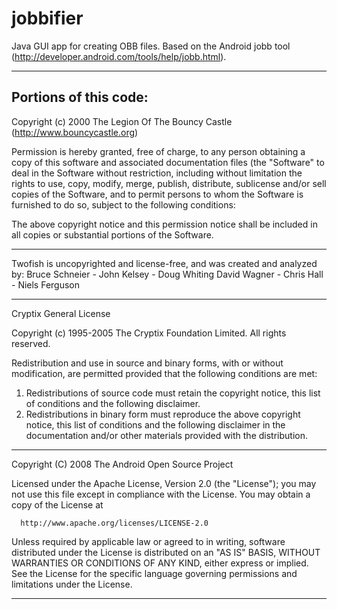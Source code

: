 jobbifier
=========

Java GUI app for creating OBB files. Based on the Android jobb tool (http://developer.android.com/tools/help/jobb.html).

-------------------------------------------------------------------------------
Portions of this code:             
-------------------------------------------------------------------------------

Copyright (c) 2000 The Legion Of The Bouncy Castle
(http://www.bouncycastle.org)

Permission is hereby granted, free of charge, to any person obtaining
a copy of this software and associated documentation files (the "Software"
to deal in the Software without restriction, including without limitation
the rights to use, copy, modify, merge, publish, distribute, sublicense
and/or sell copies of the Software, and to permit persons to whom the Software
is furnished to do so, subject to the following conditions:

The above copyright notice and this permission notice shall be included in all
copies or substantial portions of the Software.

-------------------------------------------------------------------------------

Twofish is uncopyrighted and license-free, and was created and analyzed by:
Bruce Schneier - John Kelsey - Doug Whiting
David Wagner - Chris Hall - Niels Ferguson

-------------------------------------------------------------------------------

Cryptix General License

Copyright (c) 1995-2005 The Cryptix Foundation Limited.
All rights reserved.

Redistribution and use in source and binary forms, with or without
modification, are permitted provided that the following conditions are
met:

 1. Redistributions of source code must retain the copyright notice,
    this list of conditions and the following disclaimer.
 2. Redistributions in binary form must reproduce the above copyright
    notice, this list of conditions and the following disclaimer in
    the documentation and/or other materials provided with the
    distribution.

-------------------------------------------------------------------------------

Copyright (C) 2008 The Android Open Source Project

Licensed under the Apache License, Version 2.0 (the "License");
you may not use this file except in compliance with the License.
You may obtain a copy of the License at

      http://www.apache.org/licenses/LICENSE-2.0

Unless required by applicable law or agreed to in writing, software
distributed under the License is distributed on an "AS IS" BASIS,
WITHOUT WARRANTIES OR CONDITIONS OF ANY KIND, either express or implied.
See the License for the specific language governing permissions and
limitations under the License.

-------------------------------------------------------------------------------

